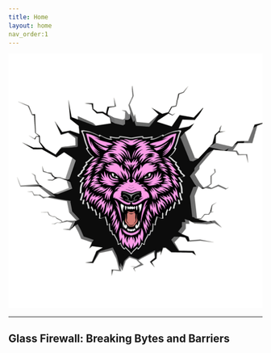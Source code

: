 ```yaml
---
title: Home
layout: home
nav_order:1
---
```


![GF Logo](./assets/images/GlassFirewallLogo.png)

----

## Glass Firewall: Breaking Bytes and Barriers
